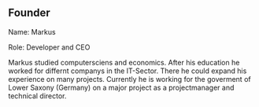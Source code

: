 ## Founder

Name: Markus 

Role: Developer and CEO

Markus studied computersciens and economics. After his education he worked for differnt companys in the IT-Sector. There he could expand his experience on many projects. Currently he is working for the goverment of Lower Saxony (Germany) on a major project as a projectmanager and technical director.




